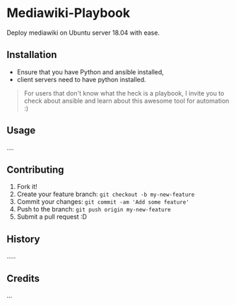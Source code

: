 # Mediawiki-Playbook
 Deploy mediawiki on Ubuntu server 18.04  with ease.
## Installation

 - Ensure that you have Python and ansible installed, 
 - client servers need to have python installed.
 
> For users that don't know what the heck is a playbook, I invite you to check about ansible and learn about this awesome tool for automation :)

## Usage

....

## Contributing

1. Fork it!
2. Create your feature branch: `git checkout -b my-new-feature`
3. Commit your changes: `git commit -am 'Add some feature'`
4. Push to the branch: `git push origin my-new-feature`
5. Submit a pull request :D

## History

.....

## Credits

...


